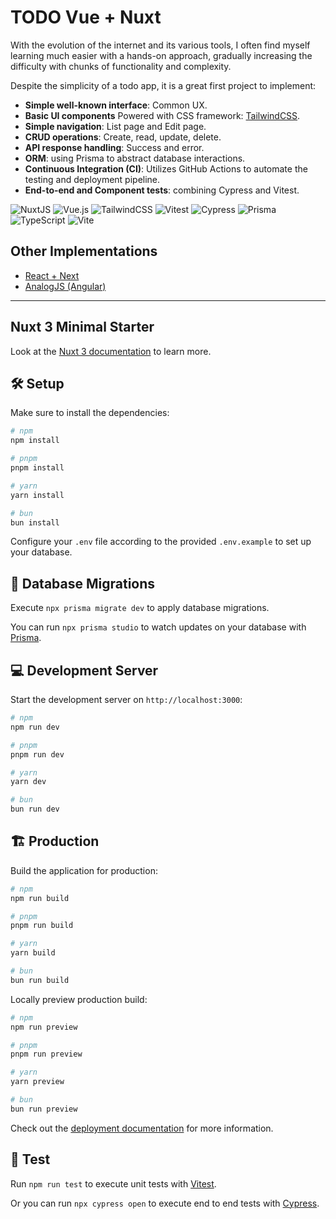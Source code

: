 # TODO Vue + Nuxt

With the evolution of the internet and its various tools, I often find myself learning much easier with a hands-on approach, gradually increasing the difficulty with chunks of functionality and complexity.

Despite the simplicity of a todo app, it is a great first project to implement:

- **Simple well-known interface**: Common UX.
- **Basic UI components** Powered with CSS framework: [TailwindCSS](https://tailwindcss.com/).
- **Simple navigation**: List page and Edit page.
- **CRUD operations**: Create, read, update, delete.
- **API response handling**: Success and error.
- **ORM**: using Prisma to abstract database interactions.
- **Continuous Integration (CI)**: Utilizes GitHub Actions to automate the testing and deployment pipeline.
- **End-to-end and Component tests**: combining Cypress and Vitest.

![NuxtJS](https://img.shields.io/badge/-Nuxt.js-00DC82?style=flat-square&logo=nuxt.js) ![Vue.js](https://img.shields.io/badge/-Vue.js-4FC08D?style=flat-square&logo=vue.js) ![TailwindCSS](https://img.shields.io/badge/-TailwindCSS-38B2AC?style=flat-square&logo=tailwind-css) ![Vitest](https://img.shields.io/badge/-Vitest-4FC08D?style=flat-square&logo=vitest) ![Cypress](https://img.shields.io/badge/-Cypress-17202C?style=flat-square&logo=cypress) ![Prisma](https://img.shields.io/badge/-Prisma-3982CE?style=flat-square&logo=prisma) ![TypeScript](https://img.shields.io/badge/-TypeScript-3178C6?style=flat-square&logo=typescript) ![Vite](https://img.shields.io/badge/-Vite-646CFF?style=flat-square&logo=vite)

## Other Implementations

- [React + Next](https://github.com/elvisvidal/todo-nextjs)
- [AnalogJS (Angular)](https://github.com/elvisvidal/todo-analogjs)

---

## Nuxt 3 Minimal Starter

Look at the [Nuxt 3 documentation](https://nuxt.com/docs/getting-started/introduction) to learn more.

## 🛠 Setup

Make sure to install the dependencies:

```bash
# npm
npm install

# pnpm
pnpm install

# yarn
yarn install

# bun
bun install
```

Configure your `.env` file according to the provided `.env.example` to set up your database.

## 💽 Database Migrations

Execute `npx prisma migrate dev` to apply database migrations.

You can run `npx prisma studio` to watch updates on your database with [Prisma](https://www.prisma.io/).

## 💻 Development Server

Start the development server on `http://localhost:3000`:

```bash
# npm
npm run dev

# pnpm
pnpm run dev

# yarn
yarn dev

# bun
bun run dev
```

## 🏗 Production

Build the application for production:

```bash
# npm
npm run build

# pnpm
pnpm run build

# yarn
yarn build

# bun
bun run build
```

Locally preview production build:

```bash
# npm
npm run preview

# pnpm
pnpm run preview

# yarn
yarn preview

# bun
bun run preview
```

Check out the [deployment documentation](https://nuxt.com/docs/getting-started/deployment) for more information.

## 🧪 Test

Run `npm run test` to execute unit tests with [Vitest](https://vitest.dev).

Or you can run `npx cypress open` to execute end to end tests with [Cypress](https://www.cypress.io/).
